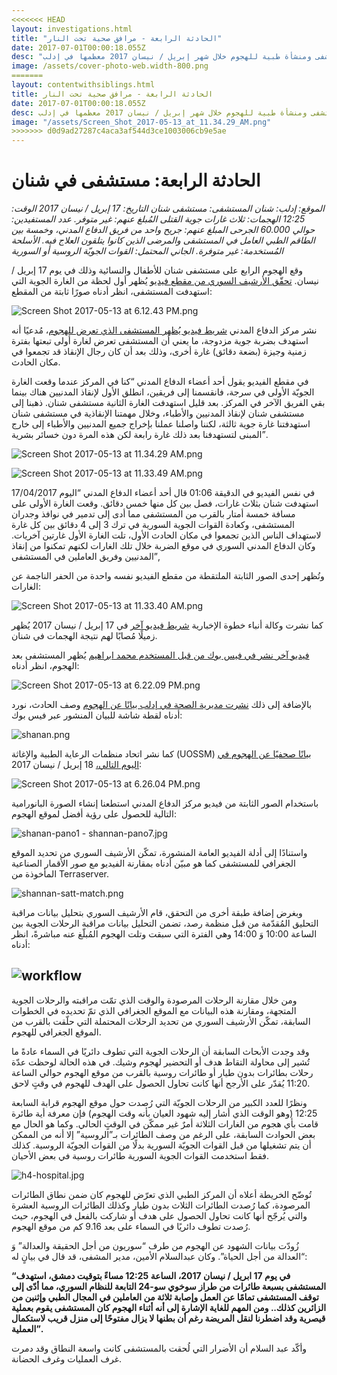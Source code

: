 ```yaml
---
<<<<<<< HEAD
layout: investigations.html
title: "الحادثة الرابعة - مرافق صحية تحت النار"
date: 2017-07-01T00:00:18.055Z
desc: "تقرير مُفصّل عن استهداف 25 مستشفى ومنشأة طبية للهجوم خلال شهر إبريل / نيسان 2017 معظمها في إدلب"
image: /assets/cover-photo-web.width-800.png
=======
layout: contentwithsiblings.html
title: الحادثة الرابعة - مرافق صحية تحت النار
date: 2017-07-01T00:00:18.055Z
desc: تقرير مُفصّل عن استهداف 25 مستشفى ومنشأة طبية للهجوم خلال شهر إبريل / نيسان 2017 معظمها في إدلب
image: "/assets/Screen_Shot_2017-05-13_at_11.34.29_AM.png"
>>>>>>> d0d9ad27287c4aca3af544d3ce1003006cb9e5ae
---
```


# الحادثة الرابعة: مستشفى في شنان

_الموقع: إدلب: شنان
المستشفى: مستشفى شنان
التاريخ:  17 إبريل / نيسان 2017
الوقت: 12:25
الهجمات: ثلاث غارات جوية
القتلى المُبلغ عنهم: غير متوفر.
عدد المستفيدين: حوالي 60.000
الجرحى المبلغ عنهم: جريح واحد من فريق الدفاع المدني، وخمسة بين الطاقم الطبي العامل في المستشفى والمرضى الذين كانوا يتلقون العلاج فيه.
الأسلحة المُستخدمة: غير متوفرة.
الجاني المحتمل: القوات الجويّة الروسية أو السورية_

وقع الهجوم الرابع على مستشفى شنان للأطفال والنسائية وذلك في يوم 17 إبريل / نيسان. [تحقّق الأرشيف السوري من مقطع فيديو](https://www.youtube.com/watch?v=AlLyo9V7xFo) يُظهر أول لحظة من الغارة الجوية التي استهدفت المستشفى، انظر أدناه صورًا ثابتة من المقطع:

![Screen Shot 2017-05-13 at 6.12.43 PM.png](https://lh3.googleusercontent.com/MkY7mSwSa7zSld9q3hlNRbRu3IP6v7HqgNPx1Zqts3_kyn5DsghdGtMxPDoJZ9Vm0yHqj-h9yVLzWejkHT743CJXeOHo5xqxe3EQsFld4pSLIpnSg63EhyKNsG2bS0BAYp_gJVYs)

نشر مركز الدفاع المدني [شريط فيديو يُظهر المستشفى الذي تعرض للهجوم](https://syrianarchive.org/database/62560/)، مُدعيًا أنه استهدف بضربة جوية مزدوجة، ما يعني أن المستشفى تعرض لغارة أولى تبعتها بفترة زمنية وجيزة (بضعة دقائق) غارة أخرى، وذلك بعد أن كان رجال الإنقاذ قد تجمعوا في مكان الحادث.

في مقطع الفيديو يقول أحد أعضاء الدفاع المدني “كنا في المركز عندما وقعت الغارة الجويّة الأولى في سرجة، فانقسمنا إلى فريقين، انطلق الأول لإنقاذ المدنيين هناك بينما بقي الفريق الآخر في المركز. بعد قليل استهدفت الغارة الثانية مستشفى شنان. ذهبنا إلى مستشفى شنان لإنقاذ المدنيين والأطباء، وخلال مهمتنا الإنقاذية في مستشفى شنان استهدفتنا غارة جوية ثالثة، لكننا واصلنا عملنا بإخراج جميع المدنيين والأطباء إلى خارج المبنى لتستهدفنا بعد ذلك غارة رابعة لكن هذه المرة دون خسائر بشرية”.

![Screen Shot 2017-05-13 at 11.34.29 AM.png](https://lh6.googleusercontent.com/1IAwCb9EH1t6HSxutreUqfFds7nk_oN3CIC0j2Qabd1SiYV_s-gYW_62Rem-Oo9C4rLg7UbJKLPwQdBmdi6oKGW6eppKTrAFXnjmCP4eJghk_NQbFzTrcUGEhfyhEo0RQrxIzEff)

![Screen Shot 2017-05-13 at 11.33.49 AM.png](https://lh4.googleusercontent.com/zG_EZq_5xLyKtZChDWAuL7Xi6kcdkqjzgScngWC5arHI5qucnDHWsDPpNFwWbszwgXLT4fSosH05xjiLyjvJoerEFc9MCWIiRTmI2p5qsOtkXM-o9HvtyT3GgNJOMy_4zc_ihSEa)

في نفس الفيديو في الدقيقة 01:06  قال أحد أعضاء الدفاع المدني “اليوم 17/04/2017 استهدفت شنان بثلاث غارات، فصل بين كل منها خمس دقائق. وقعت الغارة الأولى على مسافة خمسة أمتار بالقرب من المستشفى مما أدى إلى تدمير في نوافذ وجدران المستشفى، وكعادة القوات الجوية السورية في ترك 3 إلى 4 دقائق بين كل غارة لاستهداف الناس الذين تجمعوا في مكان الحادث الأول، تلت الغارة الأول غارتين آخريات. وكان الدفاع المدني السوري في موقع الضربة خلال تلك الغارات لكنهم تمكنوا من إنقاذ المدنيين وفريق العاملين في المستشفى”,

وتُظهر إحدى الصور الثابتة الملتقطة من مقطع الفيديو نفسه واحدة من الحفر الناجمة عن الغارات:

![Screen Shot 2017-05-13 at 11.33.40 AM.png](https://lh4.googleusercontent.com/jKvAAtx7qpsbBg0qABm89PFBwIQemOcTSS88k2YPbbMGs5h-mvJcEbffx7vlfO40MsbRa7jFRhGI6BfJYeiT3rRlDIQh2-zmS62TD4-lA8gAtoFrxEpzQJGIoSAC8S-ZM04O6G1k)

كما نشرت وكالة أنباء خطوة الإخبارية [شريط فيديو آخر](https://www.youtube.com/watch?v=h31iOR3Obzg) في 17 إبريل / نيسان 2017 يُظهر زميلًا مُصابًا لهم نتيجة الهجمات في شنان.

[فيديو آخر نشر في فيس بوك من قبل المستخدم محمد ابراهيم](https://www.facebook.com/100014964467177/videos/193890404453107/) يُظهر المستشفى بعد الهجوم، انظر أدناه:

![Screen Shot 2017-05-13 at 6.22.09 PM.png](https://lh6.googleusercontent.com/GfSZU0qBxseqhgCz-7EK4LJidRTk7ZsfSXSpFSjeCj1a5PgPRhoRhp3ZBc0i9vnW1Apx8n6VrQuB7kvk37gRxPCUGIRpRc-CDYtHJ4NixXbSdh44nkstF2FgYnbRWKVBtkruZMgx)

بالإضافة إلى ذلك [نشرت مديرية الصحة في إدلب بيانًا عن الهجوم](https://www.facebook.com/Idleb.Health.Directorate/posts/976718972431458) وصف الحادث، نورد أدناه لقطة شاشة للبيان المنشور عبر فيس بوك:

![shanan.png](https://lh5.googleusercontent.com/_rlnFPt9_Ln1G59Kokhor2k-dC-tNc9USH1SMnaeE2_hKvZZxFPe3cTQP_P61GKfM6v1Lc8aBwJ36jUXUASfouUWS9zhtawqM2mF5aD7v6yJ4FAQ2_vfcVDqhuEcSZPwiE4nTZMX)

كما نشر اتحاد منظمات الرعاية الطبية والإغاثة (UOSSM) [بيانًا صحفيًا عن الهجوم في اليوم التالي،](http://myemail.constantcontact.com/PRESS-RELEASE.html?soid=1125761508982&aid=GWoTB_55w8Q) 18 إبريل / نيسان 2017:

![Screen Shot 2017-05-13 at 6.26.04 PM.png](https://lh4.googleusercontent.com/AyaHOtjsg3LOmEMxXt0jVDqaUMhF2zI9zQWz6MoA6Fd7K8RvgHbBR6pU-JY9IEMRyCO5I8EUBGlEFOX0tptHWiPgZ7CN9pSKpRpgfeGMBt4L5s8hV4uCCgwXWeguNpR5XUmpZRy-)

باستخدام الصور الثابتة من فيديو مركز الدفاع المدني استطعنا إنشاء الصورة البانورامية التالية للحصول على رؤية أفضل لموقع الهجوم:

![shanan-pano1 - shannan-pano7.jpg](https://lh5.googleusercontent.com/A1nWe4vojEPYjllAn_oyIO1YWKZAZ5cl_I5iqWm2VRCnSayj9n2yIvRJ6MfdcPG7Xb-q0Ip-uwoeurnvQsfjBx_FI_yZd2LBuWyag2kaq3I-BkMQLTeDctdZslfuCZqLfogdGdTy)

واستنادًا إلى أدلة الفيديو العامة المنشورة، تمكّن الأرشيف السوري من تحديد الموقع الجغرافي للمستشفى كما هو مبيّن أدناه بمقارنة الفيديو مع صور الأقمار الصناعية المأخوذة من Terraserver.

![shannan-satt-match.png](https://lh3.googleusercontent.com/Lw1EKbYx-8BGI6bQSTDQc4ggrT6bXI5k6L--SNBvb5TrztpxmJ0NcNA3eNDWLTTm5kCozAAbMYpmTO8B2W9OopBgxTUKZhNUYVHcGFGO-3uYTF6iVHdZXQdJAmiE5dv85AVAveFz)

وبغرض إضافة طبقة أخرى من التحقق، قام الأرشيف السوري بتحليل بيانات مراقبة التحليق المُقدّمة من قبل منظمة رصد، تضمن التحليل بيانات مراقبة الرحلات الجوية بين الساعة 10:00 وَ 14:00 وهي الفترة التي سبقت وتلت الهجوم المُبلّغ عنه مباشرةً، انظر أدناه:

## ![workflow](https://syrianarchive.org/media/images/17_april_2017_with_arrows.width-800.png)

ومن خلال مقارنة الرحلات المرصودة والوقت الذي تمّت مراقبته والرحلات الجوية المتجهة، ومقارنة هذه البيانات مع الموقع الجغرافي الذي تمّ تحديده في الخطوات السابقة، تمكّن الأرشيف السوري من تحديد الرحلات المحتملة التي حلّقت بالقرب من الموقع الجغرافي للهجوم.

وقد وجدت الأبحاث السابقة أن الرحلات الجوية التي تطوف دائريًا في السماء عادةً ما تُشير إلى محاولة التقاط هدف أو التحضير لهجوم وشيك. في هذه الحالة لوحظت عدّة رحلات بطائرات بدون طيار أو طائرات روسية بالقرب من موقع الهجوم حوالي الساعة 11:20 يُقدّر على الأرجح أنها كانت تحاول الحصول على الهدف للهجوم في وقتٍ لاحق.

ونظرًا للعدد الكبير من الرحلات الجويّة التي رُصدت حول موقع الهجوم قرابة السابعة 12:25 (وهو الوقت الذي أشار إليه شهود العيان بأنه وقت الهجوم) فإن معرفة أية طائرة قامت بأي هجوم من الغارات الثلاثة أمرٌ غير ممكّن في الوقتٍ الحالي. وكما هو الحال مع بعض الحوادث السابقة، على الرغم من وصف الطائرات بـ”الروسية” إلا أنه من الممكن أن يتم تشغيلها من قبل القوات الجويّة السورية بدلًا من القوات الجويّة الروسية. كذلك فقط استخدمت القوات الجوية السورية طائرات روسية في بعض الأحيان.

![h4-hospital.jpg](https://lh5.googleusercontent.com/ZzEIM0UuSXC9vOAlD8Za6pWdaqyVUbPwpTBSMdWo853uQwytmk0ij3XkK-rMlO2IkBJVJOxNXUjeKaB8aEikJ-RXiqfO_25iGmxBtEKg7yq0wWK3jDW0jhwCKT_0DukjSIO9kTbL)

تُوضّح الخريطة أعلاه أن المركز الطبي الذي تعرّض للهجوم كان ضمن نطاق الطائرات المرصودة، كما رُصدت الطائرات الثلاث بدون طيار وكذلك الطائرات الروسية العشرة والتي يُرجّح أنها كانت تحاول الحصول على هدف أو شاركت بالفعل في الهجوم، حيث رُصدت تطوف دائريًا في السماء على بعد 9.16 كم من موقع الهجوم.

زُودّت بيانات الشهود عن الهجوم من طرف “سوريون من أجل الحقيقة والعدالة” وَ “العدالة من أجل الحياة”. وكان عبدالسلام الأمين، مدير المشفى، قد قال في بيانٍ له:

**“في يوم 17 ابريل / نيسان 2017، الساعة 12:25 مساءً بتوقيت دمشق، استهدف المستشفى بسبعة طائرات من طراز سوخوي سو-24 التابعة للنظام السوري، مما أدّى إلى توقف المستشفى تمامًا عن العمل وإصابة ثلاثة من العاملين في المجال الطبي وإثنين من الزائرين كذلك.. ومن المهم للغاية الإشارة إلى أنه أثناء الهجوم كان المستشفى يقوم بعملية قيصرية وقد اضطرنا لنقل المريضة رغم أن بطنها لا يزال مفتوحًا إلى منزل قريب لاستكمال العملية”.**

وأكّد عبد السلام أن الأضرار التي لُحقت بالمستشفى كانت واسعة النطاق وقد دمرت غرف العمليات وغرف الحضانة.
